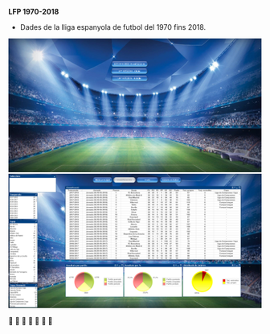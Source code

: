 <B>LFP 1970-2018</B>

* Dades de la lliga espanyola de futbol del 1970 fins 2018.

![](images/LFP_1970-2018_1(Menu).PNG)
![](images/LFP_1970-2018_2(Classificacions_1).PNG)

:construction: :construction: :construction: :eyes: :construction: :construction: :construction:
